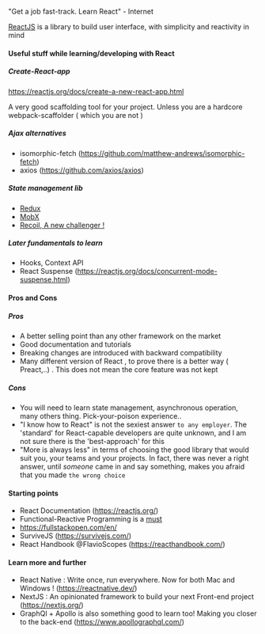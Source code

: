 "Get a job fast-track. Learn React" - Internet

[ReactJS](https://reactjs.org/) is a library to build user interface, with simplicity and reactivity in mind

#### Useful stuff while learning/developing with React

##### Create-React-app
https://reactjs.org/docs/create-a-new-react-app.html

A very good scaffolding tool for your project. Unless you are a hardcore webpack-scaffolder ( which you are not )

##### Ajax alternatives
- isomorphic-fetch (https://github.com/matthew-andrews/isomorphic-fetch)
- axios (https://github.com/axios/axios)

##### State management lib

- [Redux](https://redux.js.org/)
- [MobX](https://mobx.js.org/README.html)
- [Recoil, A new challenger ! ](https://recoiljs.org/)

##### Later fundamentals to learn
- Hooks, Context API
- React Suspense (https://reactjs.org/docs/concurrent-mode-suspense.html)

#### Pros and Cons

##### Pros
- A better selling point than any other framework on the market
- Good documentation and tutorials
- Breaking changes are introduced with backward compatibility
- Many different version of React , to prove there is a better way ( Preact,..) . This does not mean the core feature was not kept

##### Cons
- You will need to learn state management, asynchronous operation, many others thing. Pick-your-poison experience..
- "I know how to React" is not the sexiest answer `to any employer`. The 'standard' for React-capable developers are quite unknown, and I am not sure there is the 'best-approach' for this
- "More is always less" in terms of choosing the good library that would suit you, your teams and your projects. In fact, there was never a right answer, until *someone* came in and say something, makes you afraid that you made `the wrong choice`

#### Starting points
- React Documentation (https://reactjs.org/)
- Functional-Reactive Programming is a [must](https://github.com/5c0r/live-then-learn/blob/master/Thoughts/JAVASCRIPT_FRP.md)
- https://fullstackopen.com/en/
- SurviveJS (https://survivejs.com/)
- React Handbook @FlavioScopes (https://reacthandbook.com/)


#### Learn more and further
- React Native : Write once, run everywhere. Now for both Mac and Windows ! (https://reactnative.dev/)
- NextJS : An opinionated framework to build your next Front-end project (https://nextjs.org/)
- GraphQl + Apollo is also something good to learn too! Making you closer to the back-end (https://www.apollographql.com/)